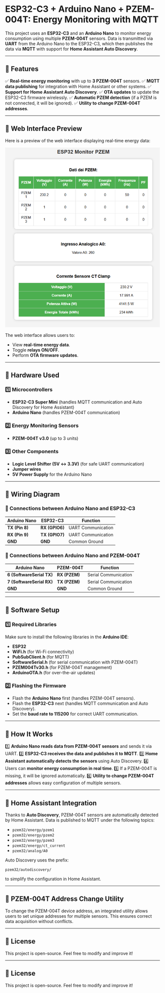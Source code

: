 # ESP32-C3 + Arduino Nano + PZEM-004T: Energy Monitoring with MQTT

This project uses an **ESP32-C3** and an **Arduino Nano** to monitor energy consumption using multiple **PZEM-004T** sensors. Data is transmitted via **UART** from the Arduino Nano to the ESP32-C3, which then publishes the data via **MQTT** with support for **Home Assistant Auto Discovery**.

---

## 📌 **Features**
✅ **Real-time energy monitoring** with up to **3 PZEM-004T** sensors.
✅ **MQTT data publishing** for integration with Home Assistant or other systems.
✅ **Support for Home Assistant Auto Discovery**.
✅ **OTA updates** to update the ESP32-C3 firmware wirelessly.
✅ **Automatic PZEM detection** (if a PZEM is not connected, it will be ignored).
✅ **Utility to change PZEM-004T addresses**.

---
## 📌 Web Interface Preview
Here is a preview of the web interface displaying real-time energy data:

![ESP32 Web Interface](webinterface.png)

The web interface allows users to:
- View **real-time energy data**.
- Toggle **relays ON/OFF**.
- Perform **OTA firmware updates**.

---
## 📌 **Hardware Used**
### **1️⃣ Microcontrollers**
- **ESP32-C3 Super Mini** (handles MQTT communication and Auto Discovery for Home Assistant)
- **Arduino Nano** (handles PZEM-004T communication)

### **2️⃣ Energy Monitoring Sensors**
- **PZEM-004T v3.0** (up to 3 units)

### **3️⃣ Other Components**
- **Logic Level Shifter (5V ↔ 3.3V)** (for safe UART communication)
- **Jumper wires**
- **5V Power Supply** for the Arduino Nano

---

## 📌 **Wiring Diagram**
### **🔹 Connections between Arduino Nano and ESP32-C3**
| Arduino Nano | ESP32-C3 | Function |
|-------------|----------|----------|
| **TX (Pin 8)** | **RX (GPIO6)** | UART Communication |
| **RX (Pin 9)** | **TX (GPIO7)** | UART Communication |
| **GND** | **GND** | Common Ground |

### **🔹 Connections between Arduino Nano and PZEM-004T**
| Arduino Nano | PZEM-004T | Function |
|-------------|-----------|----------|
| **6 (SoftwareSerial TX)** | **RX (PZEM)** | Serial Communication |
| **7 (SoftwareSerial RX)** | **TX (PZEM)** | Serial Communication |
| **GND** | **GND** | Common Ground |

---

## 📌 **Software Setup**
### **1️⃣ Required Libraries**
Make sure to install the following libraries in the **Arduino IDE**:
- **ESP32**
- **WiFi.h** (for Wi-Fi connectivity)
- **PubSubClient.h** (for MQTT)
- **SoftwareSerial.h** (for serial communication with PZEM-004T)
- **PZEM004Tv30.h** (for PZEM-004T management)
- **ArduinoOTA.h** (for over-the-air updates)

### **2️⃣ Flashing the Firmware**
- Flash the **Arduino Nano** first (handles PZEM-004T sensors).
- Flash the **ESP32-C3** next (handles MQTT communication and Auto Discovery).
- Set the **baud rate to 115200** for correct UART communication.

---

## 📌 **How It Works**
1️⃣ **Arduino Nano reads data from PZEM-004T sensors** and sends it via UART.
2️⃣ **ESP32-C3 receives the data and publishes it to MQTT**.
3️⃣ **Home Assistant automatically detects the sensors** using Auto Discovery.
4️⃣ Users can **monitor energy consumption in real time**.
5️⃣ If a PZEM-004T is missing, it will be ignored automatically.
6️⃣ **Utility to change PZEM-004T addresses** allows easy configuration of multiple sensors.

---

## 📌 **Home Assistant Integration**
Thanks to **Auto Discovery**, PZEM-004T sensors are automatically detected by Home Assistant. Data is published to MQTT under the following topics:
- `pzem32/energy/pzem1`
- `pzem32/energy/pzem2`
- `pzem32/energy/pzem3`
- `pzem32/energy/ct_current`
- `pzem32/analog/A0`

Auto Discovery uses the prefix:
```
pzem32/autodiscovery/
```
to simplify the configuration in Home Assistant.

---

## 📌 **PZEM-004T Address Change Utility**
To change the PZEM-004T device address, an integrated utility allows users to set unique addresses for multiple sensors. This ensures correct data acquisition without conflicts.

---

## 📌 **License**
This project is open-source. Feel free to modify and improve it!



---

## 📌 **License**
This project is open-source. Feel free to modify and improve it!
